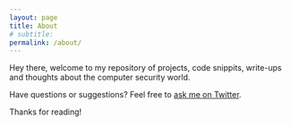 ```yaml
---
layout: page
title: About
# subtitle: 
permalink: /about/
---
```

Hey there, welcome to my repository of projects, code snippits, write-ups and thoughts about the computer security world.  

Have questions or suggestions? Feel free to [ask me on Twitter](https://twitter.com/scottierotten).

Thanks for reading!
